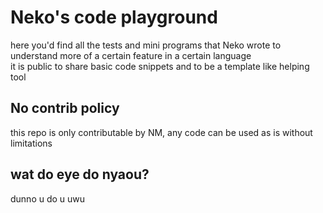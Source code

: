 # Neko's code playground  
here you'd find all the tests and mini programs that Neko wrote to understand more of a certain feature in a certain language  
it is public to share basic code snippets and to be a template like helping tool  

## No contrib policy  
this repo is only contributable by NM, any code can be used as is without limitations  

## wat do eye do nyaou?  
dunno u do u uwu  
